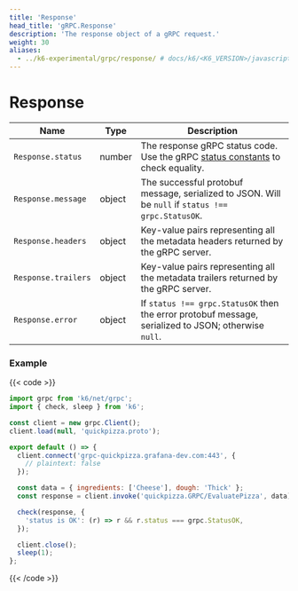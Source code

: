 ```yaml
---
title: 'Response'
head_title: 'gRPC.Response'
description: 'The response object of a gRPC request.'
weight: 30
aliases:
  - ../k6-experimental/grpc/response/ # docs/k6/<K6_VERSION>/javascript-api/k6-experimental/grpc/response/
---
```


# Response

| Name                | Type   | Description                                                                                                                                                      |
| ------------------- | ------ | ---------------------------------------------------------------------------------------------------------------------------------------------------------------- |
| `Response.status`   | number | The response gRPC status code. Use the gRPC [status constants](https://grafana.com/docs/k6/<K6_VERSION>/javascript-api/k6-net-grpc/constants) to check equality. |
| `Response.message`  | object | The successful protobuf message, serialized to JSON. Will be `null` if `status !== grpc.StatusOK`.                                                               |
| `Response.headers`  | object | Key-value pairs representing all the metadata headers returned by the gRPC server.                                                                               |
| `Response.trailers` | object | Key-value pairs representing all the metadata trailers returned by the gRPC server.                                                                              |
| `Response.error`    | object | If `status !== grpc.StatusOK` then the error protobuf message, serialized to JSON; otherwise `null`.                                                             |

### Example

{{< code >}}

```javascript
import grpc from 'k6/net/grpc';
import { check, sleep } from 'k6';

const client = new grpc.Client();
client.load(null, 'quickpizza.proto');

export default () => {
  client.connect('grpc-quickpizza.grafana-dev.com:443', {
    // plaintext: false
  });

  const data = { ingredients: ['Cheese'], dough: 'Thick' };
  const response = client.invoke('quickpizza.GRPC/EvaluatePizza', data);

  check(response, {
    'status is OK': (r) => r && r.status === grpc.StatusOK,
  });

  client.close();
  sleep(1);
};
```

{{< /code >}}
